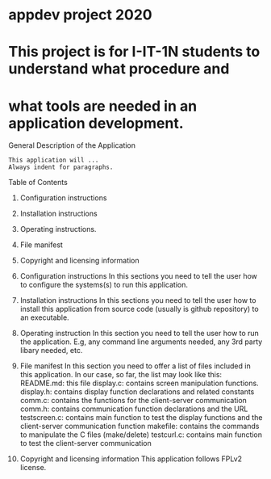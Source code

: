 # appdev project 2020

# This project is for I-IT-1N students to understand what procedure and 
# what tools are needed in an application development.

General Description of the Application

	This application will ...
	Always indent for paragraphs.

Table of Contents
1. Configuration instructions
2. Installation instructions
3. Operating instructions.
4. File manifest
5. Copyright and licensing information


1. Configuration instructions
	In this sections you need to tell the user how to configure the systems(s)
	to run this application.

2. Installation instructions
	In this sections you need to tell the user how to install this application
	from source code (usually is github repository) to an executable.

3. Operating instruction
	In this section you  need to tell the user how to run the application. E.g,
	any command line arguments needed, any 3rd party libary needed, etc.

4. File manifest
	In this section you need to offer a list of files included in this application.
	In our case, so far, the list may look like this:
		README.md:		this file
		display.c:		contains screen manipulation functions.
		display.h:		contains display function declarations and related constants
		comm.c:			contains the functions for the client-server communication
		comm.h:			contains communication function declarations and the URL
		testscreen.c:	contains main function to test the display functions
						and the client-server communication function
		makefile:		contains the commands to manipulate the C files (make/delete)
		testcurl.c:		contains main function to test the client-server communication

5. Copyright and licensing information
	This application follows FPLv2 license.
